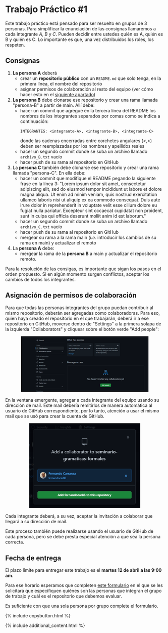 # Trabajo Práctico #1

Este trabajo práctico está pensado para ser resuelto en grupos de 3 personas. Para simplificar la enunciación de las consignas llamaremos a cada integrante _A_, _B_ y _C_. Pueden decidir entre ustedes quién es A, quién es B y quién es C. Lo importante es que, una vez distribuidos los roles, los respeten.

## Consignas

1. **La persona A** deberá
   - crear un **repositorio público** con un `README.md` que solo tenga, en la primera línea, el nombre del repositorio
   - asignar permisos de colaboración al resto del equipo (ver cómo hacer esto en el [siguiente apartado](#asignación-de-permisos-de-colaboración))
2. **La persona B** debe clonarse ese repositorio y crear una rama llamada "persona-B" a partir de main. Allí debe:
   - hacer un commit que agregue en la tercera línea del README los nombres de los integrantes separados por comas como se indica a continuación:
        ```
        INTEGRANTES: <integrante-A>, <integrante-B>, <integrante-C>
        ```
        donde las cadenas encerradas entre corchetes angulares (_<_,_>_) deben ser reemplazadas por los nombres y apellidos reales
   - hacer un segundo commit donde se suba un archivo llamado `archivo_B.txt` vacío
   - hacer push de su rama al repositorio en GitHub
3. La **persona C** también debe clonarse ese repositorio y crear una rama llamada "persona-C". En ella debe:
   - hacer un commit que modifique el README pegando la siguiente frase en la línea 3: "Lorem ipsum dolor sit amet, consectetur adipiscing elit, sed do eiusmod tempor incididunt ut labore et dolore magna aliqua. Ut enim ad minim veniam, quis nostrud exercitation ullamco laboris nisi ut aliquip ex ea commodo consequat. Duis aute irure dolor in reprehenderit in voluptate velit esse cillum dolore eu fugiat nulla pariatur. Excepteur sint occaecat cupidatat non proident, sunt in culpa qui officia deserunt mollit anim id est laborum."
   - hacer un segundo commit donde se suba un archivo llamado `archivo_C.txt` vacío
   - hacer push de su rama al repositorio en GitHub
   - mergear su rama a la rama main (_i.e._ introducir los cambios de su rama en main) y actualizar el remoto
4. La **persona A** debe:
   - mergear la rama de la **persona B** a main y actualizar el repositorio remoto.

Para la resolución de las consigas, es importante que sigan los pasos en el orden propuesto. Si en algún momento surgen conflictos, aceptar los cambios de todos los integrantes.

## Asignación de permisos de colaboración

Para que todas las personas integrantes del grupo puedan contribuir al mismo repositorio, deberán ser agregadas como colaboradoras. Para eso, quien haya creado el repositorio en el que trabajarán, deberá ir a ese repositorio en GitHub, moverse dentro de "Settings" a la primera solapa de la izquierda "Collaborators" y cliquear sobre el botón verde "Add people":

<div style="text-align:center">
   <img src="../Instructivos/workflow-images/2022-03-06-20-37-56.png" width="80%">
</div>

En la ventana emergente, agregar a cada integrante del equipo usando su dirección de mail. Este mail debería remitirlos de manera automática al usuario de GitHub correspondiente, por lo tanto, atención a usar el mismo mail que se usó para crear la cuenta de GitHub.

<div style="text-align:center">
   <img src="../Instructivos/workflow-images/2022-03-06-20-40-09.png" width="70%">
</div>

Cada integrante deberá, a su vez, aceptar la invitación a colaborar que llegará a su dirección de mail.

Este proceso también puede realizarse usando el usuario de GitHub de cada persona, pero se debe presta especial atención a que sea la persona correcta.

## Fecha de entrega

El plazo límite para entregar este trabajo es el **martes 12 de abril a las 9:00 am**.

Para ese horario esperamos que completen [este formulario](https://forms.gle/ypXstqEBqJCwnxXg7) en el que se les solicitará que especifiquen quiénes son las personas que integran el grupo de trabajo y cuál es el repositorio que debemos evaluar.

Es suficiente con que una sola persona por grupo complete el formulario.

{% include copybutton.html %}

{% include additional_content.html %}
